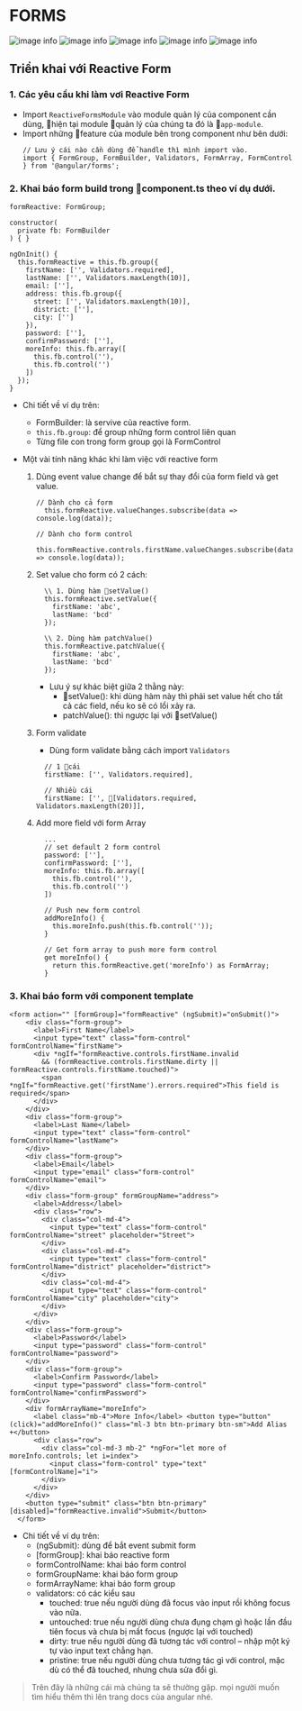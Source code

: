 # FORMS
![image info](./img/img.001.jpeg)
![image info](./img/img.002.jpeg)
![image info](./img/img.003.jpeg)
![image info](./img/img.004.jpeg)
![image info](./img/img.005.jpeg)

## Triển khai với Reactive Form
### 1. Các yêu cầu khi làm vơi Reactive Form
  - Import `ReactiveFormsModule` vào module quản lý của component cần dùng, hiện tại module quản lý của chúng ta đó là `app-module`.
  - Import những feature của module bên trong component như bên dưới: 
    ```
    // Lưu ý cái nào cần dùng để handle thì mình import vào.
    import { FormGroup, FormBuilder, Validators, FormArray, FormControl } from '@angular/forms';
    ```
### 2. Khai báo form build trong component.ts theo ví dụ dưới.
  ```
  formReactive: FormGroup;

  constructor(
    private fb: FormBuilder
  ) { }

  ngOnInit() {
    this.formReactive = this.fb.group({
      firstName: ['', Validators.required],
      lastName: ['', Validators.maxLength(10)],
      email: [''],
      address: this.fb.group({
        street: ['', Validators.maxLength(10)],
        district: [''],
        city: ['']
      }),
      password: [''],
      confirmPassword: [''],
      moreInfo: this.fb.array([
        this.fb.control(''),
        this.fb.control('')
      ])
    });
  }
  ```

  * Chi tiết về ví dụ trên:
    - FormBuilder: là servive của reactive form.
    - `this.fb.group`: để group những form control liên quan
    - Từng file con trong form group gọi là FormControl

  * Một vài tính năng khác khi làm việc với reactive form
      1. Dùng event value change để bắt sự thay đổi của form field và get value.
          ```
          // Dành cho cả form
            this.formReactive.valueChanges.subscribe(data => console.log(data));

          // Dành cho form control
            this.formReactive.controls.firstName.valueChanges.subscribe(data => console.log(data));
          ```
      2. Set value cho form có 2 cách:
          ```
            \\ 1. Dùng hàm setValue()
            this.formReactive.setValue({
              firstName: 'abc',
              lastName: 'bcd'
            });

            \\ 2. Dùng hàm patchValue()
            this.formReactive.patchValue({
              firstName: 'abc',
              lastName: 'bcd'
            });
          ```
          * Lưu ý sự khác biệt giữa 2 thằng này:
            - setValue(): khi dùng hàm này thì phải set value hết cho tất cả các field, nếu ko sẽ có lổi xảy ra.
            - patchValue(): thì ngược lại với setValue()

      3. Form validate
          - Dùng form validate bằng cách import `Validators`
          ```
            // 1 cái
            firstName: ['', Validators.required],

            // Nhiều cái
            firstName: ['', [Validators.required, Validators.maxLength(20)]],
          ```

      4. Add more field với form Array
          ```
            ...
            // set default 2 form control
            password: [''],
            confirmPassword: [''],
            moreInfo: this.fb.array([
              this.fb.control(''),
              this.fb.control('')
            ])

            // Push new form control
            addMoreInfo() {
              this.moreInfo.push(this.fb.control(''));
            }

            // Get form array to push more form control
            get moreInfo() {
              return this.formReactive.get('moreInfo') as FormArray;
            }
          ```

### 3. Khai báo form với component template
```
<form action="" [formGroup]="formReactive" (ngSubmit)="onSubmit()">
    <div class="form-group">
      <label>First Name</label>
      <input type="text" class="form-control" formControlName="firstName">
      <div *ngIf="formReactive.controls.firstName.invalid 
        && (formReactive.controls.firstName.dirty || formReactive.controls.firstName.touched)">
        <span *ngIf="formReactive.get('firstName').errors.required">This field is required</span>
      </div>
    </div>
    <div class="form-group">
      <label>Last Name</label>
      <input type="text" class="form-control" formControlName="lastName">
    </div>
    <div class="form-group">
      <label>Email</label>
      <input type="email" class="form-control" formControlName="email">
    </div>
    <div class="form-group" formGroupName="address">
      <label>Address</label>
      <div class="row">
        <div class="col-md-4">
          <input type="text" class="form-control" formControlName="street" placeholder="Street">
        </div>
        <div class="col-md-4">
          <input type="text" class="form-control" formControlName="district" placeholder="district">
        </div>
        <div class="col-md-4">
          <input type="text" class="form-control" formControlName="city" placeholder="city">
        </div>
      </div>
    </div>
    <div class="form-group">
      <label>Password</label>
      <input type="password" class="form-control" formControlName="password">
    </div>
    <div class="form-group">
      <label>Confirm Password</label>
      <input type="password" class="form-control" formControlName="confirmPassword">
    </div>
    <div formArrayName="moreInfo">
      <label class="mb-4">More Info</label> <button type="button" (click)="addMoreInfo()" class="ml-3 btn btn-primary btn-sm">Add Alias +</button>
      <div class="row">
        <div class="col-md-3 mb-2" *ngFor="let more of moreInfo.controls; let i=index">
          <input class="form-control" type="text" [formControlName]="i">
        </div>
      </div>
    </div>
    <button type="submit" class="btn btn-primary" [disabled]="formReactive.invalid">Submit</button>
  </form>
  ```
  * Chi tiết về ví dụ trên:
    - (ngSubmit): dùng để bắt event submit form
    - [formGroup]: khai báo reactive form
    - formControlName: khai báo form control
    - formGroupName: khai báo form group
    - formArrayName: khai báo form group
    - validators: có các kiểu sau 
      + touched: true nếu người dùng đã focus vào input rồi không focus vào nữa.
      + untouched: true nếu người dùng chưa đụng chạm gì hoặc lần đầu tiên focus và chưa bị mất focus (ngược lại với touched)
      + dirty: true nếu người dùng đã tương tác với control – nhập một ký tự vào input text chẳng hạn.
      + pristine: true nếu người dùng chưa tương tác gì với control, mặc dù có thể đã touched, nhưng chưa sửa đổi gì.

> Trên đây là những cái mà chúng ta sẽ thường gặp. mọi người muốn tìm hiểu thêm thì lên trang docs của angular nhé.
